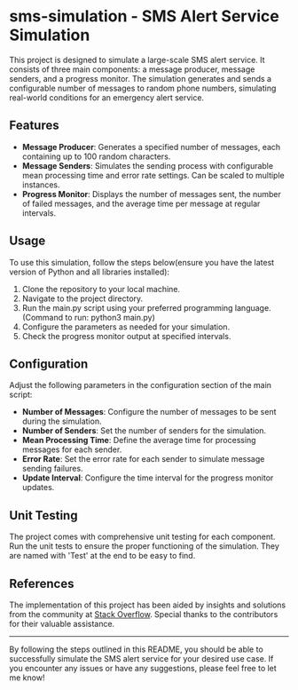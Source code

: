 # sms-simulation - SMS Alert Service Simulation

This project is designed to simulate a large-scale SMS alert service. It consists of three main components: a message producer, message senders, and a progress monitor. The simulation generates and sends a configurable number of messages to random phone numbers, simulating real-world conditions for an emergency alert service.

## Features

- **Message Producer**: Generates a specified number of messages, each containing up to 100 random characters.
- **Message Senders**: Simulates the sending process with configurable mean processing time and error rate settings. Can be scaled to multiple instances.
- **Progress Monitor**: Displays the number of messages sent, the number of failed messages, and the average time per message at regular intervals.

## Usage

To use this simulation, follow the steps below(ensure you have the latest version of Python and all libraries installed):

1. Clone the repository to your local machine.
2. Navigate to the project directory.
3. Run the main.py script using your preferred programming language. (Command to run: python3 main.py)
4. Configure the parameters as needed for your simulation.
5. Check the progress monitor output at specified intervals.

## Configuration

Adjust the following parameters in the configuration section of the main script:

- **Number of Messages**: Configure the number of messages to be sent during the simulation.
- **Number of Senders**: Set the number of senders for the simulation.
- **Mean Processing Time**: Define the average time for processing messages for each sender.
- **Error Rate**: Set the error rate for each sender to simulate message sending failures.
- **Update Interval**: Configure the time interval for the progress monitor updates.

## Unit Testing

The project comes with comprehensive unit testing for each component. Run the unit tests to ensure the proper functioning of the simulation. They are named with 'Test' at the end to be easy to find. 

## References

The implementation of this project has been  aided by insights and solutions from the community at [Stack Overflow](https://stackoverflow.com/). Special thanks to the contributors for their valuable assistance.

---

By following the steps outlined in this README, you should be able to successfully simulate the SMS alert service for your desired use case. If you encounter any issues or have any suggestions, please feel free to let me know!
